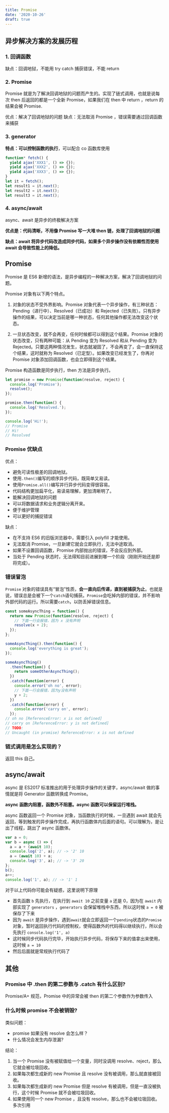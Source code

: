 ```yaml
---
title: Promise
date: '2020-10-26'
draft: true
---
```


<!-- TODO: -->

## 异步解决方案的发展历程

### 1. 回调函数

缺点：回调地狱，不能用 try catch 捕获错误，不能 return

### 2. Promise

Promise 就是为了解决回调地狱的问题而产生的。实现了链式调用，也就是说每次 then 后返回的都是一个全新 Promise，如果我们在 then 中 return ，return 的结果会被 Promise.

优点：解决了回调地狱的问题
缺点：无法取消 Promise ，错误需要通过回调函数来捕获

### 3. generator

**特点：可以控制函数的执行**，可以配合 co 函数库使用

```js
function* fetch() {
  yield ajax('XXX1', () => {});
  yield ajax('XXX2', () => {});
  yield ajax('XXX3', () => {});
}
let it = fetch();
let result1 = it.next();
let result2 = it.next();
let result3 = it.next();
```

### 4. async/await

async、await 是异步的终极解决方案

**优点是：代码清晰，不用像 Promise 写一大堆 then 链，处理了回调地狱的问题**

**缺点：await 将异步代码改造成同步代码，如果多个异步操作没有依赖性而使用 await 会导致性能上的降低。**

## Promise

Promise 是 ES6 新增的语法，是异步编程的一种解决方案，解决了回调地狱的问题。

Promise 对象有以下两个特点。

1. 对象的状态不受外界影响。Promise 对象代表一个异步操作，有三种状态：Pending（进行中）、Resolved（已成功）和 Rejected（已失败）。只有异步操作的结果，可以决定当前是哪一种状态，任何其他操作都无法改变这个状态。

2. 一旦状态改变，就不会再变，任何时候都可以得到这个结果。Promise 对象的状态改变，只有两种可能：从 Pending 变为 Resolved 和从 Pending 变为 Rejected。只要这两种情况发生，状态就凝固了，不会再变了，会一直保持这个结果，这时就称为 Resolved（已定型）。如果改变已经发生了，你再对 Promise 对象添加回调函数，也会立即得到这个结果。

Promise 构造函数是同步执行，then 方法是异步执行。

```js
let promise = new Promise(function(resolve, reject) {
  console.log('Promise');
  resolve();
});

promise.then(function() {
  console.log('Resolved.');
});

console.log('Hi!');
// Promise
// Hi!
// Resolved
```

### Promise 优缺点

优点：

- 避免可读性极差的回调地狱。
- 使用`.then()`编写的顺序异步代码，既简单又易读。
- 使用`Promise.all()`编写并行异步代码变得很容易。
- 代码结构更加扁平化，易读易理解，更加清晰明了。
- 能解决回调地狱的问题
- 可以将数据请求和业务逻辑分离开来。
- 便于维护管理
- 可以更好的捕捉错误

缺点：

- 在不支持 ES6 的旧版浏览器中，需要引入 polyfill 才能使用。
- 无法取消 Promise，一旦新建它就会立即执行，无法中途取消。
- 如果不设置回调函数，Promise 内部抛出的错误，不会反应到外部。
- 当处于 Pending 状态时，无法得知目前进展到哪一个阶段（刚刚开始还是即将完成）。

### 错误冒泡

`Promise` 对象的错误具有“冒泡”性质，**会一直向后传递，直到被捕获为止**。也就是说，错误总是会被下一个`catch`语句捕获。`Promise`会吃掉内部的错误，并不影响外部代码的运行。所以需要`catch`，以防丢掉错误信息。

```js
const someAsyncThing = function() {
  return new Promise(function(resolve, reject) {
    // 下面一行会报错，因为 x 没有声明
    resolve(x + 2);
  });
};

someAsyncThing().then(function() {
  console.log('everything is great');
});

someAsyncThing()
  .then(function() {
    return someOtherAsyncThing();
  })
  .catch(function(error) {
    console.error('oh no', error);
    // 下面一行会报错，因为y没有声明
    y + 2;
  })
  .catch(function(error) {
    console.error('carry on', error);
  });
// oh no [ReferenceError: x is not defined]
// carry on [ReferenceError: y is not defined]
// TODO:
// Uncaught (in promise) ReferenceError: x is not defined
```

### 链式调用是怎么实现的？

返回 this 自己。

## async/await

async 是 ES2017 标准推出的用于处理异步操作的关键字，async/await 做的事情就是将 Generator 函数转换成 Promise。

**async 函数内阻塞，函数外不阻塞。async 函数可以保留运行堆栈。**

async 函数返回一个 Promise 对象，当函数执行的时候，一旦遇到 await 就会先返回，等到触发的异步操作完成，再执行函数体内后面的语句。可以理解为，是让出了线程，跳出了 async 函数体。

```js
var a = 0;
var b = async () => {
  a = a + (await 10);
  console.log('2', a); // -> '2' 10
  a = (await 10) + a;
  console.log('3', a); // -> '3' 20
};
b();
a++;
console.log('1', a); // -> '1' 1
```

对于以上代码你可能会有疑惑，这里说明下原理

- 首先函数 `b` 先执行，在执行到 `await 10` 之前变量 `a` 还是 0，因为在 `await` 内部实现了 `generators` ，`generators` 会保留堆栈中东西，所以这时候 `a = 0` 被保存了下来
- 因为 `await` 是异步操作，遇到`await`就会立即返回一个`pending`状态的`Promise`对象，暂时返回执行代码的控制权，使得函数外的代码得以继续执行，所以会先执行 `console.log('1', a)`
- 这时候同步代码执行完毕，开始执行异步代码，将保存下来的值拿出来使用，这时候 `a = 10`
- 然后后面就是常规执行代码了

## 其他

### Promise 中 .then 的第二参数与 .catch 有什么区别?

Promise/A+ 规范，Promise 中的异常会被 then 的第二个参数作为参数传入

### 什么时候 promise 不会被销毁?

类似问题：

- promise 如果没有 resolve 会怎么样？
- 什么情况会发生内存泄漏?

结论：

1. 当一个 Promise 没有被赋值给一个变量，同时没调用 resolve、reject，那么它就会被垃圾回收。
2. 如果每次都生成新的 new Promise 且 resolve 没有被调用，那么就直接被回收。
3. 如果每次都生成新的 new Promise 但是 resolve 有被调用，但是一直没被执行，这个时候 Promise 就不会被垃圾回收。
4. 如果使用同一个 new Promise ，且没有 resolve，那么也不会被垃圾回收。多次引用
